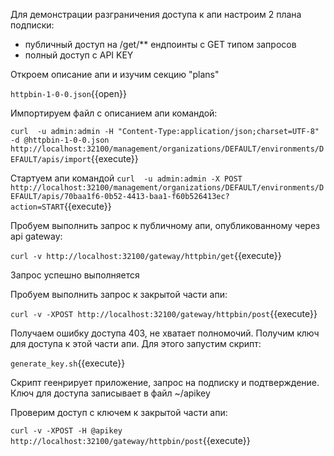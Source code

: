 Для демонстрации разграничения доступа к апи настроим 2 плана подписки:
* публичный доступ на /get/** ендпоинты с  GET типом запросов
* полный доступ с API KEY

Откроем описание апи и изучим секцию "plans"

`httpbin-1-0-0.json`{{open}}

Импортируем файл с описанием апи командой:

`curl  -u admin:admin -H "Content-Type:application/json;charset=UTF-8" -d @httpbin-1-0-0.json    http://localhost:32100/management/organizations/DEFAULT/environments/DEFAULT/apis/import`{{execute}}

Стартуем апи командой
`curl  -u admin:admin -X POST http://localhost:32100/management/organizations/DEFAULT/environments/DEFAULT/apis/70baa1f6-0b52-4413-baa1-f60b526413ec?action=START`{{execute}}

Пробуем выполнить запрос к публичному апи, опубликованному через api gateway:

`curl -v http://localhost:32100/gateway/httpbin/get`{{execute}}

Запрос успешно выполняется

Пробуем выполнить запрос к закрытой части апи:

`curl -v -XPOST http://localhost:32100/gateway/httpbin/post`{{execute}}

Получаем ошибку доступа 403, не хватает полномочий. Получим ключ для доступа к этой части апи.
Для этого запустим скрипт:

`generate_key.sh`{{execute}}

Скрипт геенрирует приложение, запрос на подписку и подтверждение. Ключ для доступа записывает в файл ~/apikey

Проверим доступ с ключем к закрытой части апи:

`curl -v -XPOST -H @apikey http://localhost:32100/gateway/httpbin/post`{{execute}}
